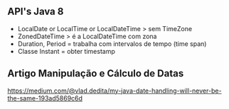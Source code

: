 ## API's Java 8

- LocalDate or LocalTime or LocalDateTime > sem TimeZone
- ZonedDateTime > é a LocalDateTime com zona
- Duration, Period = trabalha com intervalos de tempo (time span)
- Classe Instant = obter timestamp

## Artigo Manipulação e Cálculo de Datas

https://medium.com/@vlad.dedita/my-java-date-handling-will-never-be-the-same-193ad5869c6d

